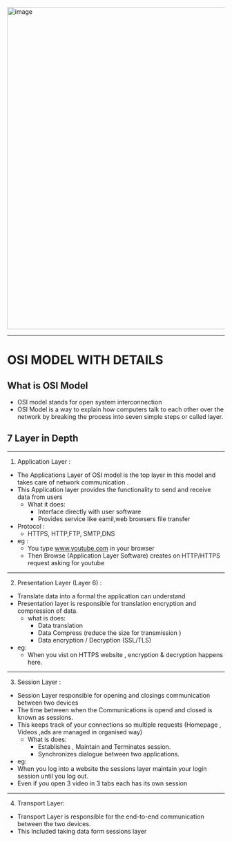 <img width="690" height="747" alt="image" src="https://github.com/user-attachments/assets/336eb36a-946b-46df-b3b7-ec8b62e91467" />

---
# OSI MODEL WITH DETAILS 

## What is OSI Model 
- OSI model stands for open system interconnection
- OSI Model is a way to explain how computers talk to each other over the network by breaking the process into seven simple steps or called layer.

## 7 Layer in Depth 

---

1. Application Layer :
- The Applications Layer of OSI model is the top layer in this model and takes care of network communication .
- This Application layer provides the functionality to send and receive data from users
  - What it does:
     - Interface directly with user software
     - Provides service like eamil,web browsers file transfer
- Protocol :
   - HTTPS, HTTP,FTP, SMTP,DNS
- eg :
   - You type www.youtube.com in your browser
   - Then Browse (Application Layer Software) creates on HTTP/HTTPS request asking for youtube  
---

2. Presentation Layer (Layer 6) :
- Translate data into a formal the application can understand
- Presentation layer is responsible for translation encryption and compression of data.
    - what is does:
      - Data translation
      - Data Compress (reduce the size for transmission )
      - Data encryption / Decryption (SSL/TLS)
- eg:
    - When you vist on HTTPS website , encryption & decryption happens here.

---

3. Session Layer :
- Session Layer responsible for opening and closings communication between two devices
- The time between when the Communications is opend and closed is known as sessions.
- This keeps track of your connections so multiple requests (Homepage , Videos ,ads are managed in organised way)
    - What is does:
       - Establishes , Maintain and Terminates session.
       - Synchronizes dialogue between two applications.
 - eg:
 - When you log into a website the sessions layer maintain your login session until you log out.
 - Even if you open 3 video in 3 tabs each has its own session   

---

4. Transport Layer:
- Transport Layer is responsible for the end-to-end communication between the two devices.
- This Included taking data form sessions layer  
